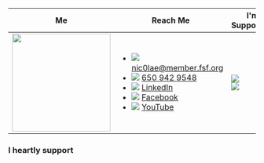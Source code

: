  Me                 | Reach Me      | I'm Supporting
------------------- | ------------- | -------------
 <img src="https://github.com/nic0lae/resume/releases/download/staticpics/profilepic.jpg" width="200" height="200" /> | <ul><li>![](https://storage.googleapis.com/material-icons/external-assets/v4/icons/svg/ic_email_black_24px.svg) nic0lae@member.fsf.org</li><li>![](https://storage.googleapis.com/material-icons/external-assets/v4/icons/svg/ic_phone_black_24px.svg) <a href="tel:+16509429548">650 942 9548</a></li><li>![](https://storage.googleapis.com/material-icons/external-assets/v4/icons/svg/ic_people_black_24px.svg) [LinkedIn](https://www.linkedin.com/in/nic0lae "LinkedIn")</li><li>![](https://storage.googleapis.com/material-icons/external-assets/v4/icons/svg/ic_mood_black_24px.svg) [Facebook](https://facebook.com/nic0lae "Facebook")</li><li>![](https://storage.googleapis.com/material-icons/external-assets/v4/icons/svg/ic_videocam_black_24px.svg) [YouTube](https://www.youtube.com/channel/UCe-6hpCmxECeU3v80VHSwow "YouTube")</li></ul> | <div>![](https://static.fsf.org/nosvn/associate/crm/1080099.png)</div><div>![](https://github.com/nic0lae/resume/releases/download/staticpics/osimember.png)</div>



### I heartly support
